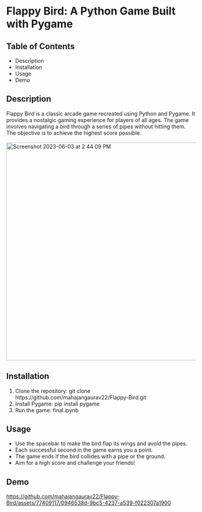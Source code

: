 # Flappy Bird: A Python Game Built with Pygame

## Table of Contents

<ul>
  <li>Description
    <li>Installation
      <li>Usage
        <li>Demo
          </ul>
          
         
## Description
Flappy Bird is a classic arcade game recreated using Python and Pygame. It provides a nostalgic gaming experience for players of all ages. The game involves navigating a bird through a series of pipes without hitting them. The objective is to achieve the highest score possible.
<br>
<br>
<img width="577" alt="Screenshot 2023-06-03 at 2 44 09 PM" src="https://github.com/mahajangaurav22/Flappy-Bird/assets/77409117/d4fa987b-7ef4-4846-8452-16b501f12e20">


## Installation

<ol type="1">
  <li>Clone the repository: git clone https://github.com/mahajangaurav22/Flappy-Bird.git
    <li>Install Pygame: pip install pygame
      <li>Run the game: final.ipynb
        </ol>
        
## Usage

<ul>
  <li>Use the spacebar to make the bird flap its wings and avoid the pipes.
    <li>Each successful second in the game earns you a point.
      <li>The game ends if the bird collides with a pipe or the ground.
        <li>Aim for a high score and challenge your friends!
          </ul>
          
## Demo

https://github.com/mahajangaurav22/Flappy-Bird/assets/77409117/0946538d-9bc5-4237-a539-f022307a1900

